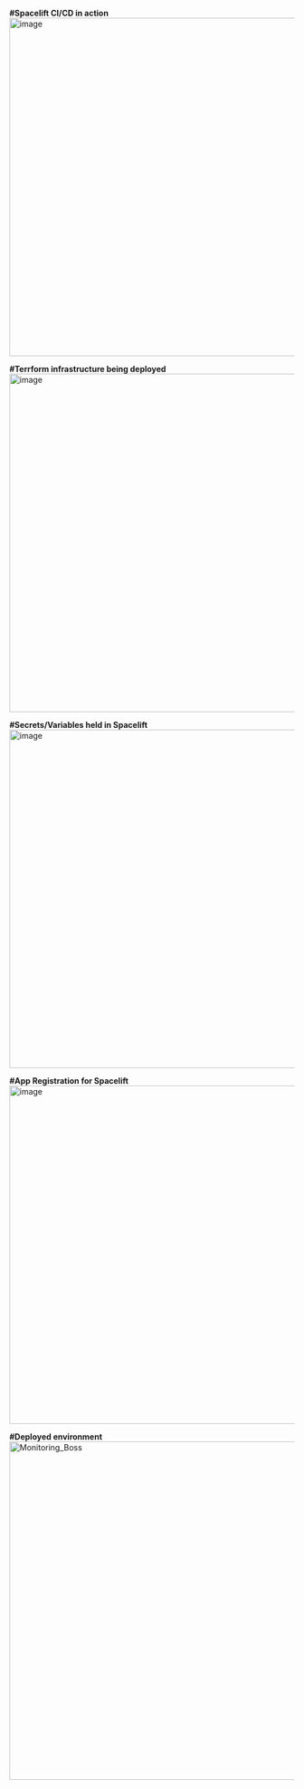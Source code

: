 
**#Spacelift CI/CD in action**
<img width="1310" height="598" alt="image" src="https://github.com/user-attachments/assets/2c5e6968-4379-4096-a92a-ffbca8bf0f48" />

**#Terrform infrastructure being deployed**
<img width="1310" height="598" alt="image" src="https://github.com/user-attachments/assets/6f83f99b-8824-496e-b6c9-f88fc5c41d10" />

**#Secrets/Variables held in Spacelift**
<img width="1310" height="598" alt="image" src="https://github.com/user-attachments/assets/77bd072c-5cd9-4c85-b8e7-664a0d70ae85" />

**#App Registration for Spacelift**
<img width="1310" height="598" alt="image" src="https://github.com/user-attachments/assets/62c68897-1f86-458c-ac5e-912d23ae7a83" />

**#Deployed environment**
<img width="1310" height="598" alt="Monitoring_Boss" src="https://github.com/user-attachments/assets/8f0fe634-0b6b-4857-8f34-cca5f3c6eb92" />
